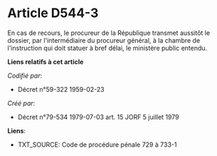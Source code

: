 # Article D544-3

En cas de recours, le procureur de la République transmet aussitôt le dossier, par l'intermédiaire du procureur général, à la
chambre de l'instruction qui doit statuer à bref délai, le ministère public entendu.

**Liens relatifs à cet article**

_Codifié par_:

  - Décret n°59-322 1959-02-23

_Créé par_:

  - Décret n°79-534 1979-07-03 art. 15 JORF 5 juillet 1979

**Liens**:

  - TXT_SOURCE: Code de procédure pénale 729 à 733-1
